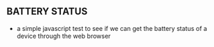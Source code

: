 ## BATTERY STATUS ##

 - a simple javascript test to see if we can get the battery status of a device through the web browser